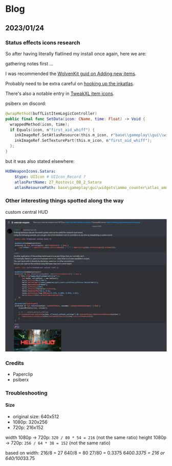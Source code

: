 # Blog

## 2023/01/24

### Status effects icons research

So after having literally flatlined my install once again, here we are:

gathering notes first ...

I was recommended the [WolvenKit guid on Adding new items](https://wiki.redmodding.org/cyberpunk-2077-modding/modding-guides/items/adding-new-items).

Probably need to be extra careful on [hooking up the inkatlas](https://wiki.redmodding.org/cyberpunk-2077-modding/modding-guides/items/adding-new-items#hooking-up-the-inkatlas).

There's also a notable entry in [TweakXL item icons](https://github.com/psiberx/cp2077-tweak-xl/wiki/YAML-Tweaks#item-icons).

psiberx on discord:

```swift
@wrapMethod(buffListItemLogicController)
public final func SetData(icon: CName, time: Float) -> Void {
  wrappedMethod(icon, time);
  if Equals(icon, n"first_aid_whiff") {
    inkImageRef.SetAtlasResource(this.m_icon, r"base\\gameplay\\gui\\widgets\\healthbar\\atlas_buffinfo.inkatlas");
    inkImageRef.SetTexturePart(this.m_icon, n"first_aid_whiff");
  };
}
```

but it was also stated elsewhere:

```yaml
HUDWeaponIcons.Satara:
    $type: UIIcon # UIIcon_Record ?
    atlasPartName: 27_Rostovic_DB_2_Satara
    atlasResourcePath: base\gameplay\gui\widgets\ammo_counter\atlas_ammo_counter.inkatlas
```

### Other interesting things spotted along the way

custom central HUD

![RED probing technique](pictures/RED-probing-technique.png)

### Credits

- Paperclip
- psiberx

### Troubleshooting

#### Size

- original size:  640x512
- 1080p:          320x256
- 720p:           216x152

width   1080p -> 720p: `320 / 80 * 54 = 216`  (not the same ratio)
height  1080p -> 720p: `256 / 64 * 38 = 152`  (not the same ratio)

based on width:
216/8       = 27
640/8       = 80
27/80       = 0.3375
640*0.3375  = 216
or 640/100*33.75
